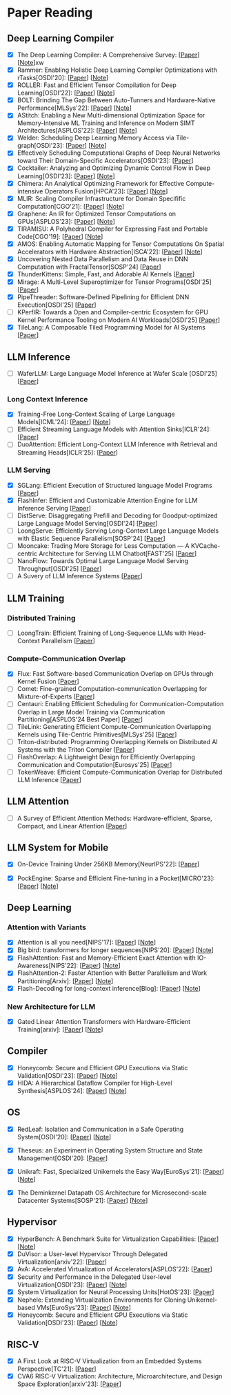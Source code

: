 # Paper Reading

## Deep Learning Compiler

- [x] The Deep Learning Compiler: A Comprehensive Survey: [[Paper](https://arxiv.org/pdf/2002.03794.pdf)] [[Note](https://github.com/KuangjuX/system-notes/blob/main/paper-notes/ai-compiler/The-Deep-Learning-Compiler-A-Comprehensive-Survey.md)]xw
- [x] Rammer: Enabling Holistic Deep Learning Compiler Optimizations with rTasks[OSDI'20]: [[Paper](https://www.usenix.org/system/files/osdi20-ma.pdf)] [[Note](https://github.com/KuangjuX/paper-reading/issues/22)]
- [x] ROLLER: Fast and Efficient Tensor Compilation for Deep Learning[OSDI'22]: [[Paper](https://www.usenix.org/system/files/osdi22-zhu.pdf)] [[Note](https://github.com/KuangjuX/Paper-reading/issues/24)]
- [x] BOLT: Brinding The Gap Between Auto-Tunners and Hardware-Native Performance[MLSys'22]: [[Paper](http://yibozhu.com/doc/bolt-mlsys22.pdf)] [[Note](https://github.com/KuangjuX/Paper-reading/issues/28)]
- [x] AStitch: Enabling a New Multi-dimensional Optimization Space for Memory-Intensive ML Training and Inference on Modern SIMT Architectures[ASPLOS'22]: [[Paper](https://dl.acm.org/doi/10.1145/3503222.3507723)] [[Note](https://github.com/KuangjuX/Paper-reading/issues/26)]
- [x] Welder: Scheduling Deep Learning Memory Access via Tile-graph[OSDI'23]: [[Paper](https://www.usenix.org/system/files/osdi23-shi.pdf)] [[Note](https://github.com/KuangjuX/Paper-reading/issues/25)]
- [x] Effectively Scheduling Computational Graphs of Deep Neural Networks
toward Their Domain-Specific Accelerators[OSDI'23]: [[Paper](papers/mlsys/soft-hard-co-design/osdi23-zhao.pdf)]
- [x] Cocktailer: Analyzing and Optimizing Dynamic Control Flow in Deep Learning[OSDI'23]: [[Paper](https://www.usenix.org/system/files/osdi23-zhang-chen.pdf)] [[Note](https://github.com/KuangjuX/paper-reading/issues/21)]
- [x] Chimera: An Analytical Optimizing Framework for Effective Compute-intensive Operators Fusion[HPCA'23]: [[Paper](papers/mlsys/fusion/Chimera_An_Analytical_Optimizing_Framework_for_Effective_Compute-intensive_Operators_Fusion.pdf)] [[Note](https://github.com/KuangjuX/Paper-reading/issues/30)]
- [x] MLIR: Scaling Compiler Infrastructure for Domain Specifific Computation[CGO'21]: [[Paper](https://ieeexplore.ieee.org/stamp/stamp.jsp?tp=&arnumber=9370308)] [[Note](https://github.com/KuangjuX/system-notes/blob/main/paper-notes/ai-compiler/MLIR-Scaling-Compiler-Infrastructure-for-Domain-Specific-Computation.md)]
- [x] Graphene: An IR for Optimized Tensor Computations on GPUs[ASPLOS'23]: [[Paper](https://dl.acm.org/doi/pdf/10.1145/3582016.3582018)] [[Note](https://github.com/KuangjuX/Paper-reading/issues/27)]
- [x] TIRAMISU: A Polyhedral Compiler for Expressing Fast and Portable Code[CGO'19]: [[Paper](papers/mlsys/polyhedral/Tiramisu-CGO.pdf)] [[Note](notes/compiler/tiramisu-cgo/tiramisu.md)]
- [x] AMOS: Enabling Automatic Mapping for Tensor Computations On Spatial Accelerators with Hardware Abstraction[ISCA'22]: [[Paper](papers/mlsys/IR/AMOS-ISCA.pdf)] [[Note](https://github.com/KuangjuX/Paper-reading/issues/31)]
- [x] Uncovering Nested Data Parallelism and Data Reuse in DNN Computation with FractalTensor[SOSP'24] [[Paper](https://dl.acm.org/doi/10.1145/3694715.3695961)]
- [x] ThunderKittens: Simple, Fast, and Adorable AI Kernels [[Paper](papers/mlsys/ThunderKittens.pdf)]
- [x] Mirage: A Multi-Level Superoptimizer for Tensor Programs[OSDI'25] [[Paper](https://www.usenix.org/system/files/osdi25-wu-mengdi.pdf)]
- [x] PipeThreader: Software-Defined Pipelining for Efficient DNN Execution[OSDI'25] [[Paper](https://www.usenix.org/system/files/osdi25-cheng.pdf)]
- [ ] KPerfIR: Towards a Open and Compiler-centric
Ecosystem for GPU Kernel Performance Tooling
on Modern AI Workloads[OSDI'25] [[Paper](https://www.usenix.org/system/files/osdi25-guan.pdf)]
- [x] TileLang: A Composable Tiled Programming Model for AI
Systems [[Paper](https://arxiv.org/pdf/2504.17577)]

## LLM Inference

- [ ] WaferLLM: Large Language Model Inference at Wafer Scale [OSDI'25] [[Paper](https://www.usenix.org/system/files/osdi25-he.pdf)]

### Long Context Inference
- [x] Training-Free Long-Context Scaling of Large Language Models[ICML'24]: [[Paper](https://arxiv.org/pdf/2402.17463)] [[Note](https://github.com/KuangjuX/Notes/blob/main/DeepLearning/DCA.md)]
- [ ] Efficient Streaming Language Models with Attention Sinks[ICLR'24]: [[Paper](https://arxiv.org/pdf/2309.17453)]
- [ ] DuoAttention: Efficient Long-Context LLM Inference with Retrieval and Streaming Heads[ICLR'25]: [[Paper](https://arxiv.org/pdf/2410.10819v1)]

### LLM Serving
- [x] SGLang: Efficient Execution of Structured language Model Programs  [[Paper](papers/mlsys/sglang.pdf)]
- [x] FlashInfer: Efficient and Customizable Attention Engine for LLM Inference Serving [[Paper](papers/mlsys/2501.01005v1.pdf)]
- [ ] DistServe: Disaggregating Prefill and Decoding for Goodput-optimized Large Language Model Serving[OSDI'24] [[Paper](https://www.usenix.org/system/files/osdi24-zhong-yinmin.pdf)]
- [ ] LoongServe: Efficiently Serving Long-Context Large
Language Models with Elastic Sequence Parallelism[SOSP'24] [[Paper](https://dl.acm.org/doi/pdf/10.1145/3694715.3695948)]
- [ ] Mooncake: Trading More Storage for Less Computation — A KVCache-centric Architecture for Serving LLM Chatbot[FAST'25] [[Paper](https://www.usenix.org/system/files/fast25-qin.pdf)]
- [ ] NanoFlow: Towards Optimal Large Language Model Serving Throughput[OSDI'25] [[Paper](https://www.usenix.org/system/files/osdi25-zhu-kan.pdf)]
- [ ] A Suvery of LLM Inference Systems [[Paper](https://arxiv.org/pdf/2506.21901)]

## LLM Training

### Distributed Training

- [ ] LoongTrain: Efficient Training of Long-Sequence LLMs  with Head-Context Parallelism [[Paper](https://arxiv.org/pdf/2406.18485)]

### Compute-Communication Overlap
- [x] Flux: Fast Software-based Communication Overlap on GPUs through Kernel Fusion [[Paper](https://arxiv.org/pdf/2406.06858v1)] 
- [ ] Comet: Fine-grained Computation-communication
Overlapping for Mixture-of-Experts [[Paper](https://arxiv.org/pdf/2502.19811)]
- [ ] Centauri: Enabling Efficient Scheduling for
Communication-Computation Overlap in Large Model
Training via Communication Partitioning[ASPLOS'24 Best Paper] [[Paper](https://dl.acm.org/doi/pdf/10.1145/3620666.3651379)] 
- [ ] TileLink: Generating Efficient Compute-Communication Overlapping Kernels using Tile-Centric Primitives[MLSys'25] [[Paper](https://arxiv.org/pdf/2503.20313)]
- [ ] Triton-distributed: Programming Overlapping Kernels on Distributed AI Systems with the Triton Compiler [[Paper](https://arxiv.org/pdf/2504.19442)]
- [ ] FlashOverlap: A Lightweight Design for Efficiently Overlapping Communication and Computation[Eurosys'25] [[Paper](https://arxiv.org/pdf/2504.19519)]
- [ ] TokenWeave: Efficient Compute-Communication
Overlap for Distributed LLM Inference [[Paper](https://arxiv.org/pdf/2505.11329)]

## LLM Attention

- [ ] A Survey of Efficient Attention Methods: Hardware-efficient,
Sparse, Compact, and Linear Attention [[Paper](https://attention-survey.github.io/files/Attention_Survey.pdf)]

## LLM System for Mobile

- [x] On-Device Training Under 256KB Memory[NeurIPS'22]: [[Paper](https://arxiv.org/pdf/2206.15472.pdf)]
- [x] PockEngine: Sparse and Efficient Fine-tuning in a Pocket[MICRO'23]: [[Paper](papers/mlsys/on-device/pockengine.pdf)] [[Note](https://github.com/KuangjuX/Paper-reading/issues/29)]




## Deep Learning

### Attention with Variants

- [x] Attention is all you need[NIPS'17]: [[Paper](papers/DL/Attention-NIPS.pdf)] [[Note](https://github.com/KuangjuX/Paper-reading/issues/32)]
- [x] Big bird: transformers for longer sequences[NIPS'20]: [[Paper](papers/DL/bigbird.pdf)] [[Note](https://github.com/KuangjuX/Notes/blob/main/DeepLearning/SparseAttention.md)]
- [x] FlashAttention: Fast and Memory-Efficient Exact Attention with IO-Awareness[NIPS'22]: [[Paper](https://proceedings.neurips.cc/paper_files/paper/2022/file/67d57c32e20fd0a7a302cb81d36e40d5-Paper-Conference.pdf)] [[Note](https://github.com/KuangjuX/Notes/blob/main/DeepLearning/FlashAttention.md)]
- [x] FlashAttention-2: Faster Attention with Better Parallelism and Work Partitioning[Arxiv]: [[Paper](https://arxiv.org/pdf/2307.08691.pdf)] [[Note](https://github.com/KuangjuX/Notes/blob/main/DeepLearning/FlashAttention.md)]
- [x] Flash-Decoding for long-context inference[Blog]: [[Paper](https://crfm.stanford.edu/2023/10/12/flashdecoding.html)] [[Note](https://github.com/KuangjuX/Notes/blob/main/DeepLearning/FlashDecoding.md)]

### New Architecture for LLM

- [x] Gated Linear Attention Transformers with Hardware-Efficient Training[arxiv]: [[Paper](papers/DL/GLA.pdf)] [[Note](https://github.com/KuangjuX/Notes/blob/main/DeepLearning/LinearAttention.md)]




## Compiler

- [x] Honeycomb: Secure and Efficient GPU Executions via Static Validation[OSDI'23]: [[Paper](papers/hypervisor/osdi23-mai.pdf)] [[Note](notes/hypervisor/honeycomb/honeycomb.md)]
- [x] HIDA: A Hierarchical Dataflow Compiler for High-Level Synthesis[ASPLOS'24]: [[Paper](papers/compiler/asplos24-hida.pdf)] [[Note](notes/compiler/hida/hida.md)]

## OS
- [x] RedLeaf: Isolation and Communication in a Safe Operating System[OSDI'20]: [[Paper](https://www.usenix.org/system/files/osdi20-narayanan_vikram.pdf)] [[Note](https://github.com/KuangjuX/system-notes/blob/main/paper-notes/os/RedLeaf.md)]
- [x] Theseus: an Experiment in Operating System Structure and State Management[OSDI'20]: [[Paper](https://www.usenix.org/system/files/osdi20-boos.pdf)]
- [x] Unikraft: Fast, Specialized Unikernels the Easy Way[EuroSys'21]: [[Paper](https://dl.acm.org/doi/pdf/10.1145/3447786.3456248)] [[Note](https://github.com/KuangjuX/paper-reading/issues/9)]
- [x] The Deminkernel Datapath OS Architecture for Microsecond-scale Datacenter Systems[SOSP'21]: [[Paper](https://irenezhang.net/papers/demikernel-sosp21.pdf)] [[Note](https://github.com/KuangjuX/system-notes/blob/main/paper-notes/os/Demikernel.md)]


## Hypervisor
- [x] HyperBench: A Benchmark Suite for Virtualization Capabilities: [[Paper](https://dl.acm.org/doi/pdf/10.1145/3341617.3326138)] [[Note](https://github.com/KuangjuX/system-notes/blob/main/paper-notes/hypervisor/Hyperbench-A-Benchmark-Suite-for-Virtualization-Capabilities.md)]
- [x] DuVisor: a User-level Hypervisor Through Delegated Virtualization[arxiv'22]: [[Paper](https://arxiv.org/pdf/2201.09652.pdf)]
- [x] AvA: Accelerated Virtualization of Accelerators[ASPLOS'22]: [[Paper](https://dl.acm.org/doi/pdf/10.1145/3373376.3378466)]
- [x] Security and Performance in the Delegated User-level Virtualization[OSDI'23]: [[Paper](https://www.usenix.org/system/files/osdi23-chen.pdf)] [[Note](notes/hypervisor/duvisor/duvisor.md)]
- [x] System Virtualization for Neural Processing Units[HotOS'23]: [[Paper](https://sigops.org/s/conferences/hotos/2023/papers/xue.pdf)]
- [x] Nephele: Extending Virtualization Environments for Cloning Unikernel-based VMs[EuroSys'23]: [[Paper](http://nets.cs.pub.ro/~costin/files/nephele.pdf)] [[Note](notes/hypervisor/nephele/nephele.md)]
- [x] Honeycomb: Secure and Efficient GPU Executions via Static Validation[OSDI'23]: [[Paper](papers/hypervisor/osdi23-mai.pdf)] [[Note](notes/hypervisor/honeycomb/honeycomb.md)]

## RISC-V
- [x] A First Look at RISC-V Virtualization from an Embedded Systems Perspective[TC'21]: [[Paper](https://arxiv.org/pdf/2103.14951.pdf)]
- [x] CVA6 RISC-V Virtualization: Architecture, Microarchitecture, and Design Space Exploration[arxiv'23]: [[Paper](https://arxiv.org/pdf/2302.02969.pdf)]
